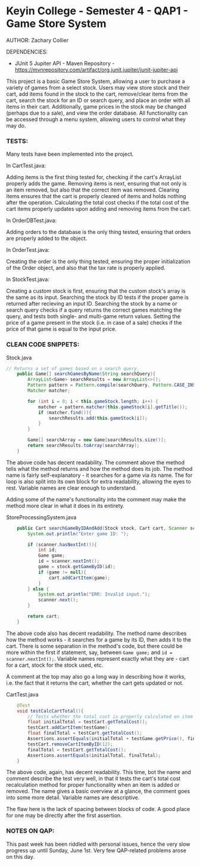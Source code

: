# Keyin College - Semester 4 - QAP1 - Game Store System
AUTHOR: Zachary Collier

DEPENDENCIES: 
- JUnit 5 Jupiter API - Maven Repository - https://mvnrepository.com/artifact/org.junit.jupiter/junit-jupiter-api

This project is a basic Game Store System, allowing a user to purchase a variety of games from a select stock.
Users may view store stock and their cart, add items found in the stock to the cart, remove/clear items from the cart, search the stock for an ID or search query, and place an order with all items in their cart.
Additionally, game prices in the stock may be changed (perhaps due to a sale), and view the order database.
All functionality can be accessed through a menu system, allowing users to control what they may do.

### TESTS:
Many tests have been implemented into the project.

In CartTest.java:

Adding items is the first thing tested for, checking if the cart's ArrayList properly adds the game.
Removing items is next, ensuring that not only is an item removed, but also that the correct item was removed.
Clearing items ensures that the cart is properly cleared of items and holds nothing after the operation.
Calculating the total cost checks if the total cost of the cart items properly updates upon adding and removing items from the cart.

In OrderDBTest.java:

Adding orders to the database is the only thing tested, ensuring that orders are properly added to the object.

In OrderTest.java:

Creating the order is the only thing tested, ensuring the proper initialization of the Order object, and also that the tax rate is properly applied.

In StockTest.java:

Creating a custom stock is first, ensuring that the custom stock's array is the same as its input.
Searching the stock by ID tests if the proper game is returned after recieving an input ID.
Searching the stock by a name or search query checks if a query returns the correct games matching the query, and tests both single- and multi-game return values.
Setting the price of a game present in the stock (i.e. in case of a sale) checks if the price of that game is equal to the input price.

### CLEAN CODE SNIPPETS:

Stock.java
```java 
// Returns a set of games based on a search query.
    public Game[] searchGamesByName(String searchQuery){
        ArrayList<Game> searchResults = new ArrayList<>();
        Pattern pattern = Pattern.compile(searchQuery, Pattern.CASE_INSENSITIVE);
        Matcher matcher;

        for (int i = 0; i < this.gameStock.length; i++) {
            matcher = pattern.matcher(this.gameStock[i].getTitle());
            if (matcher.find()){
                searchResults.add(this.gameStock[i]);
            }
        }

        Game[] searchArray = new Game[searchResults.size()];
        return searchResults.toArray(searchArray);
    }
```

The above code has decent readability. The comment above the method tells what the method returns and how the method does its job. The method name is fairly self-explanatory - it searches for a game via its name. The for loop is also split into its own block for extra readability, allowing the eyes to rest. Variable names are clear enough to understand.

Adding some of the name's functionality into the comment may make the method more clear in what it does in its entirety.

StoreProcessingSystem.java
```java
    public Cart searchGameByIDAndAdd(Stock stock, Cart cart, Scanner scanner){
        System.out.println("Enter game ID: ");

        if (scanner.hasNextInt()){
            int id;
            Game game;
            id = scanner.nextInt();
            game = stock.getGameByID(id);
            if (game != null){
                cart.addCartItem(game);
            }
        } else {
            System.out.println("ERR: Invalid input.");
            scanner.next();
        }

        return cart;
    }
```

The above code also has decent readability. The method name describes how the method works - it searches for a game by its ID, then adds it to the cart. There is some separation in the method's code, but there could be more within the first if statement, say, between ```Game game;``` and ```id = scanner.nextInt();```. Variable names represent exactly what they are - cart for a cart, stock for the stock used, etc.

A comment at the top may also go a long way in describing how it works, i.e. the fact that it returns the cart, whether the cart gets updated or not.

CartTest.java
```java
    @Test
    void testCalcCartTotal(){
        // Tests whether the total cost is properly calculated on item add/remove.
        float initialTotal = testCart.getTotalCost();
        testCart.addCartItem(testGame);
        float finalTotal = testCart.getTotalCost();
        Assertions.assertEquals(initialTotal + testGame.getPrice(), finalTotal);
        testCart.removeCartItemByID(12);
        finalTotal = testCart.getTotalCost();
        Assertions.assertEquals(initialTotal, finalTotal);
    }
```

The above code, again, has decent readability. This time, bot the name and comment describe the test very well, in that it tests the cart's total cost recalculation method for proper functionality when an item is added or removed. The name gives a basic overview at a glance, the comment goes into some more detail. Variable names are descriptive.

The flaw here is the lack of spacing between blocks of code. A good place for one may be directly after the first assertion.

### NOTES ON QAP:
This past week has been riddled with personal issues, hence the very slow progress up until Sunday, June 1st. Very few QAP-related problems arose on this day.
